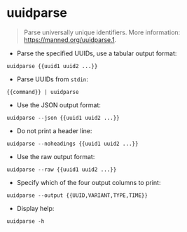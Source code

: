 # uuidparse

> Parse universally unique identifiers.
> More information: <https://manned.org/uuidparse.1>.

- Parse the specified UUIDs, use a tabular output format:

`uuidparse {{uuid1 uuid2 ...}}`

- Parse UUIDs from `stdin`:

`{{command}} | uuidparse`

- Use the JSON output format:

`uuidparse --json {{uuid1 uuid2 ...}}`

- Do not print a header line:

`uuidparse --noheadings {{uuid1 uuid2 ...}}`

- Use the raw output format:

`uuidparse --raw {{uuid1 uuid2 ...}}`

- Specify which of the four output columns to print:

`uuidparse --output {{UUID,VARIANT,TYPE,TIME}}`

- Display help:

`uuidparse -h`

